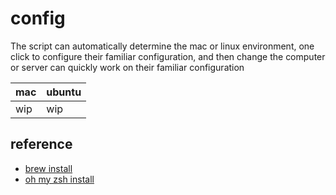 # config

The script can automatically determine the mac or linux environment, one click to configure their familiar configuration, and then change the computer or server can quickly work on their familiar configuration


| mac | ubuntu |
| --- | ------ |
| wip |   wip  |

## reference

- [brew install](./reference/brew_install.sh)
- [oh my zsh install](./reference/oh_my_zsh_install.sh)